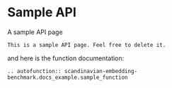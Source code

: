# Sample API

A sample API page

```{note}
This is a sample API page. Feel free to delete it.
```

and here is the function documentation:

```{eval-rst}
.. autofunction:: scandinavian-embedding-benchmark.docs_example.sample_function
```
